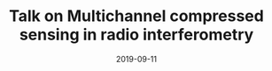 ---
title: "Talk on Multichannel compressed sensing in radio interferometry"
collection: talks
type: "Talk"
permalink: /talks/2019-09-11-shao-talk
venue: '<a href="http://english.shao.cas.cn/">Shanghai Astronomical Observatory (SHAO)</a>'
date: 2019-09-11
location: "Shanghai, China"
category: "seminar"
---